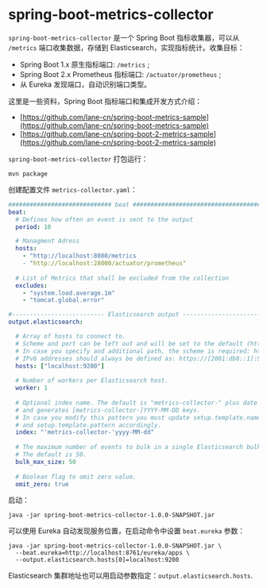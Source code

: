 # spring-boot-metrics-collector

`spring-boot-metrics-collector` 是一个 Spring Boot 指标收集器，可以从 `/metrics` 端口收集数据，存储到 Elasticsearch，实现指标统计。收集目标：

- Spring Boot 1.x 原生指标端口: `/metrics` ;
- Spring Boot 2.x Prometheus 指标端口: `/actuator/prometheus` ;
- 从 Eureka 发现端口，自动识别端口类型。

这里是一些资料，Spring Boot 指标端口和集成开发方式介绍：

- [https://github.com/lane-cn/spring-boot-metrics-sample](https://github.com/lane-cn/spring-boot-metrics-sample)
- [https://github.com/lane-cn/spring-boot-2-metrics-sample](https://github.com/lane-cn/spring-boot-2-metrics-sample)

`spring-boot-metrics-collector` 打包运行：

```shell
mvn package
```

创建配置文件 `metrics-collector.yaml`：

```yaml
############################# beat ######################################
beat:
  # Defines how often an event is sent to the output
  period: 10

  # Managment Adress
  hosts:
    - "http://localhost:8080/metrics
    - "http://localhost:28000/actuator/prometheus"
  
  # List of Metrics that shall be excluded from the collection
  excludes:
    - "system.load.average.1m"
    - "tomcat.global.error"

#-------------------------- Elasticsearch output -------------------------------
output.elasticsearch:

  # Array of hosts to connect to.
  # Scheme and port can be left out and will be set to the default (http and 9200)
  # In case you specify and additional path, the scheme is required: http://localhost:9200/path
  # IPv6 addresses should always be defined as: https://[2001:db8::1]:9200
  hosts: ["localhost:9200"]
  
  # Number of workers per Elasticsearch host.
  worker: 1
  
  # Optional index name. The default is "metrics-collector-" plus date
  # and generates [metrics-collector-]YYYY-MM-DD keys.
  # In case you modify this pattern you must update setup.template.name 
  # and setup.template.pattern accordingly.
  index: "'metrics-collector-'yyyy-MM-dd"
  
  # The maximum number of events to bulk in a single Elasticsearch bulk API index request.
  # The default is 50.
  bulk_max_size: 50
  
  # Boolean flag to omit zero value.
  omit_zero: true
```

启动：

```
java -jar spring-boot-metrics-collector-1.0.0-SNAPSHOT.jar
```

可以使用 Eureka 自动发现服务位置，在启动命令中设置 `beat.eureka` 参数：

```shell
java -jar spring-boot-metrics-collector-1.0.0-SNAPSHOT.jar \
  --beat.eureka=http://localhost:8761/eureka/apps \
  --output.elasticsearch.hosts[0]=localhost:9200
```

Elasticsearch 集群地址也可以用启动参数指定：`output.elasticsearch.hosts`.
